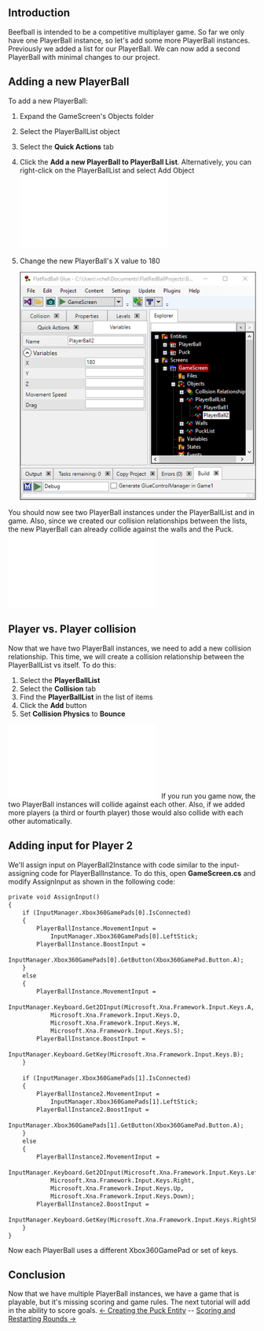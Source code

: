 ## Introduction

Beefball is intended to be a competitive multiplayer game. So far we only have one PlayerBall instance, so let's add some more PlayerBall instances. Previously we added a list for our PlayerBall. We can now add a second PlayerBall with minimal changes to our project.

## 

## Adding a new PlayerBall

To add a new PlayerBall:

1.  Expand the GameScreen's Objects folder

2.  Select the PlayerBallList object

3.  Select the **Quick Actions** tab

4.  Click the **Add a new PlayerBall to PlayerBall List**. Alternatively, you can right-click on the PlayerBallList and select Add Object [![](/wp-content/uploads/2016/01/2021_July_25_145416.gif.md)](/wp-content/uploads/2016/01/2021_July_25_145416.gif.md)

5.  Change the new PlayerBall's X value to 180

    ![](/media/2021-07-img_60fdc6f8e4b71.png)

You should now see two PlayerBall instances under the PlayerBallList and in game. Also, since we created our collision relationships between the lists, the new PlayerBall can already collide against the walls and the Puck. [![](/wp-content/uploads/2016/01/2021_July_25_145219.gif.md)](/wp-content/uploads/2016/01/2021_July_25_145219.gif.md)  

## Player vs. Player collision

Now that we have two PlayerBall instances, we need to add a new collision relationship. This time, we will create a collision relationship between the PlayerBallList vs itself. To do this:

1.  Select the **PlayerBallList**
2.  Select the **Collision** tab
3.  Find the **PlayerBallList** in the list of items
4.  Click the **Add** button
5.  Set **Collision Physics** to **Bounce**

[![](/wp-content/uploads/2016/01/2021_July_25_143723.gif.md)](/wp-content/uploads/2016/01/2021_July_25_143723.gif.md)   If you run you game now, the two PlayerBall instances will collide against each other. Also, if we added more players (a third or fourth player) those would also collide with each other automatically.

## Adding input for Player 2

We'll assign input on PlayerBall2Instance with code similar to the input-assigning code for PlayerBallInstance. To do this, open **GameScreen.cs** and modify AssignInput as shown in the following code:

    private void AssignInput()
    {
        if (InputManager.Xbox360GamePads[0].IsConnected)
        {
            PlayerBallInstance.MovementInput =
                InputManager.Xbox360GamePads[0].LeftStick;
            PlayerBallInstance.BoostInput =
                InputManager.Xbox360GamePads[0].GetButton(Xbox360GamePad.Button.A);
        }
        else
        {
            PlayerBallInstance.MovementInput =
                InputManager.Keyboard.Get2DInput(Microsoft.Xna.Framework.Input.Keys.A,
                Microsoft.Xna.Framework.Input.Keys.D,
                Microsoft.Xna.Framework.Input.Keys.W,
                Microsoft.Xna.Framework.Input.Keys.S);
            PlayerBallInstance.BoostInput =
                InputManager.Keyboard.GetKey(Microsoft.Xna.Framework.Input.Keys.B);
        }

        if (InputManager.Xbox360GamePads[1].IsConnected)
        {
            PlayerBallInstance2.MovementInput =
                InputManager.Xbox360GamePads[1].LeftStick;
            PlayerBallInstance2.BoostInput =
                InputManager.Xbox360GamePads[1].GetButton(Xbox360GamePad.Button.A);
        }
        else
        {
            PlayerBallInstance2.MovementInput =
                InputManager.Keyboard.Get2DInput(Microsoft.Xna.Framework.Input.Keys.Left,
                Microsoft.Xna.Framework.Input.Keys.Right,
                Microsoft.Xna.Framework.Input.Keys.Up,
                Microsoft.Xna.Framework.Input.Keys.Down);
            PlayerBallInstance2.BoostInput = 
                InputManager.Keyboard.GetKey(Microsoft.Xna.Framework.Input.Keys.RightShift);
        }
    }

Now each PlayerBall uses a different Xbox360GamePad or set of keys.

## Conclusion

Now that we have multiple PlayerBall instances, we have a game that is playable, but it's missing scoring and game rules. The next tutorial will add in the ability to score goals. [\<- Creating the Puck Entity](/documentation/tutorials/tutorials-beefball/tutorials-beefball-creating-the-puck-entity/.md "Tutorials:Beefball:Creating the Puck Entity") -- [Scoring and Restarting Rounds -\>](/documentation/tutorials/tutorials-beefball/tutorials-beefball-scoring-and-restarting-rounds/.md "Tutorials:Beefball:Scoring and Restarting Rounds")
